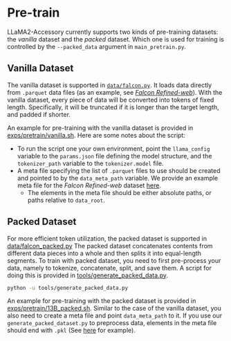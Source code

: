 # Pre-train
LLaMA2-Accessory currently supports two kinds of pre-training datasets: the *vanilla* dataset and the *packed* dataset. Which one is used for training is controlled by the `--packed_data` argument in `main_pretrain.py`.

## Vanilla Dataset

The vanilla dataset is supported in [`data/falcon.py`](../accessory/data/falcon.py). It loads data directly from `.parquet` data files (as an example, see [*Falcon Refined-web*](https://huggingface.co/datasets/tiiuae/falcon-refinedweb)). With the vanilla dataset, every piece of data will be converted into tokens of  fixed length. Specifically, it will be truncated if it is longer than the target length, and padded if shorter.

An example for pre-training with the vanilla dataset is provided in [exps/pretrain/vanilla.sh](../accessory/exps/pretrain/vanilla.sh). Here are some notes about the script:

+ To run the script one your own environment, point the `llama_config` variable to the `params.json` file defining the model structure, and the `tokenizer_path` variable to the `tokenizer.model` file.
+ A meta file specifying the list of `.parquet` files to use should be created and pointed to by the `data_meta_path` variable. We provide an example meta file for the *Falcon Refined-web* dataset [here](../data_example/PretrainMeta.json).
  + The elements in the meta file should be either absolute paths, or paths relative to `data_root`.

## Packed Dataset

For more efficient token utilization, the packed dataset is supported in [data/falcon_packed.py](../accessory/data/falcon_packed.py) The packed dataset concatenates contents from different data pieces into a whole and then splits it into equal-length segments. To train with packed dataset, you need to first pre-process your data, namely to tokenize, concatenate, split, and save them. A script for doing this is provided in [tools/generate_packed_data.py](../accessory/tools/generate_packed_data.py).

```bash
python -u tools/generate_packed_data.py
```

An example for pre-training with the packed dataset is provided in [exps/pretrain/13B_packed.sh](../accessory/exps/pretrain/13B_packed.sh). Similar to the case of the vanilla dataset, you also need to create a meta file and point `data_meta_path` to it. If you use our `generate_packed_dataset.py` to preprocess data, elements in the meta file should end with `.pkl` (See [here](../data_example/PretrainMetaPacked.json) for example). 



